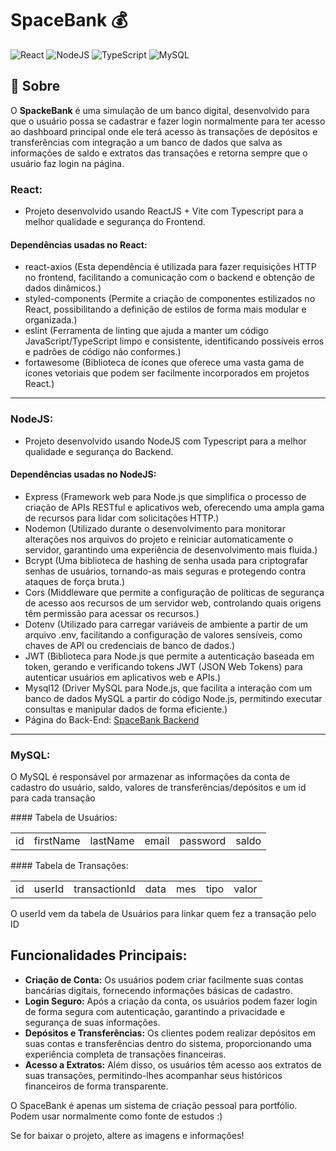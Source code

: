 # SpaceBank 💰

![React](https://img.shields.io/badge/react-%2320232a.svg?style=for-the-badge&logo=react&logoColor=%2361DAFB) ![NodeJS](https://img.shields.io/badge/node.js-6DA55F?style=for-the-badge&logo=node.js&logoColor=white) ![TypeScript](https://img.shields.io/badge/typescript-%23007ACC.svg?style=for-the-badge&logo=typescript&logoColor=white) ![MySQL](https://img.shields.io/badge/mysql-4479A1.svg?style=for-the-badge&logo=mysql&logoColor=white)

## 📌 Sobre
O **SpackeBank** é uma simulação de um banco digital, desenvolvido para que o usuário possa se cadastrar e fazer login normalmente para ter acesso ao dashboard principal onde ele terá acesso às transações de depósitos e transferências com integração a um banco de dados que salva as informações de saldo e extratos das transações e retorna sempre que o usuário faz login na página.

### React:
- Projeto desenvolvido usando ReactJS + Vite com Typescript para a melhor qualidade e segurança do Frontend.
#### Dependências usadas no React:
* react-axios (Esta dependência é utilizada para fazer requisições HTTP no frontend, facilitando a comunicação com o backend e obtenção de dados dinâmicos.)
* styled-components (Permite a criação de componentes estilizados no React, possibilitando a definição de estilos de forma mais modular e organizada.)
* eslint (Ferramenta de linting que ajuda a manter um código JavaScript/TypeScript limpo e consistente, identificando possíveis erros e padrões de código não conformes.)
* fortawesome (Biblioteca de ícones que oferece uma vasta gama de ícones vetoriais que podem ser facilmente incorporados em projetos React.)

---



### NodeJS:
- Projeto desenvolvido usando NodeJS com Typescript para a melhor qualidade e segurança do Backend.
#### Dependências usadas no NodeJS:
* Express (Framework web para Node.js que simplifica o processo de criação de APIs RESTful e aplicativos web, oferecendo uma ampla gama de recursos para lidar com solicitações HTTP.)
* Nodemon (Utilizado durante o desenvolvimento para monitorar alterações nos arquivos do projeto e reiniciar automaticamente o servidor, garantindo uma experiência de desenvolvimento mais fluida.)
* Bcrypt (Uma biblioteca de hashing de senha usada para criptografar senhas de usuários, tornando-as mais seguras e protegendo contra ataques de força bruta.)
* Cors (Middleware que permite a configuração de políticas de segurança de acesso aos recursos de um servidor web, controlando quais origens têm permissão para acessar os recursos.)
* Dotenv (Utilizado para carregar variáveis de ambiente a partir de um arquivo .env, facilitando a configuração de valores sensíveis, como chaves de API ou credenciais de banco de dados.)
* JWT (Biblioteca para Node.js que permite a autenticação baseada em token, gerando e verificando tokens JWT (JSON Web Tokens) para autenticar usuários em aplicativos web e APIs.)
* Mysql12 (Driver MySQL para Node.js, que facilita a interação com um banco de dados MySQL a partir do código Node.js, permitindo executar consultas e manipular dados de forma eficiente.)
* Página do Back-End: <a href="https://github.com/RyanCavalcanti/BackEnd-SpaceBank">SpaceBank Backend</a>

---



### MySQL:
<p>O MySQL é responsável por armazenar as informações da conta de cadastro do usuário, saldo, valores de transferências/depósitos e um id para cada transação</p>
#### Tabela de Usuários:
<Table>
  <tr>
    <td>id</td>
    <td>firstName</td>
    <td>lastName</td>
    <td>email</td>
    <td>password</td>
    <td>saldo</td>
  </tr>
</Table>
#### Tabela de Transações:
<Table>
  <tr>
    <td>id</td>
    <td>userId</td>
    <td>transactionId</td>
    <td>data</td>
    <td>mes</td>
    <td>tipo</td>
    <td>valor</td>
  </tr>
</Table>
<p>O userId vem da tabela de Usuários para linkar quem fez a transação pelo ID</p>


## Funcionalidades Principais:
* **Criação de Conta:** Os usuários podem criar facilmente suas contas bancárias digitais, fornecendo informações básicas de cadastro.
* **Login Seguro:** Após a criação da conta, os usuários podem fazer login de forma segura com autenticação, garantindo a privacidade e segurança de suas informações.
* **Depósitos e Transferências:** Os clientes podem realizar depósitos em suas contas e transferências dentro do sistema, proporcionando uma experiência completa de transações financeiras.
* **Acesso a Extratos:** Além disso, os usuários têm acesso aos extratos de suas transações, permitindo-lhes acompanhar seus históricos financeiros de forma transparente.

<p>O SpaceBank é apenas um sistema de criação pessoal para portfólio. Podem usar normalmente como fonte de estudos :)</p>
<p>Se for baixar o projeto, altere as imagens e informações!</p>



